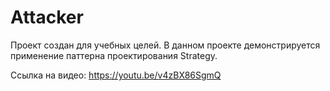# Attacker #

Проект создан для учебных целей. В данном проекте демонстрируется применение паттерна проектирования Strategy.

Ссылка на видео: https://youtu.be/v4zBX86SgmQ